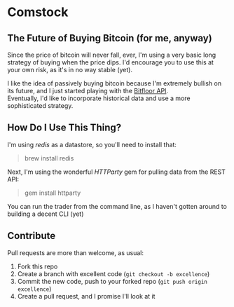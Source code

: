 Comstock
========

The Future of Buying Bitcoin (for me, anyway)
--------

Since the price of bitcoin will never fall, ever, I'm using a very basic
long strategy of buying when the price dips.  I'd encourage you to use this at your
own risk, as it's in no way stable (yet).  

I like the idea of passively buying bitcoin because I'm extremely bullish on its
future, and I just started playing with the [Bitfloor API](https://bitfloor.com/docs/api).  
Eventually, I'd like to incorporate historical data and use a more sophisticated strategy.

How Do I Use This Thing?
--------

I'm using *redis* as a datastore, so you'll need to install that:

> brew install redis

Next, I'm using the wonderful *HTTParty* gem for pulling data from the REST API:

> gem install httparty

You can run the trader from the command line, as I haven't gotten around to building a decent
CLI (yet)

Contribute
---------

Pull requests are more than welcome, as usual:
1. Fork this repo
2. Create a branch with excellent code (`git checkout -b excellence`)
3. Commit the new code, push to your forked repo (`git push origin excellence`)
4. Create a pull request, and I promise I'll look at it

